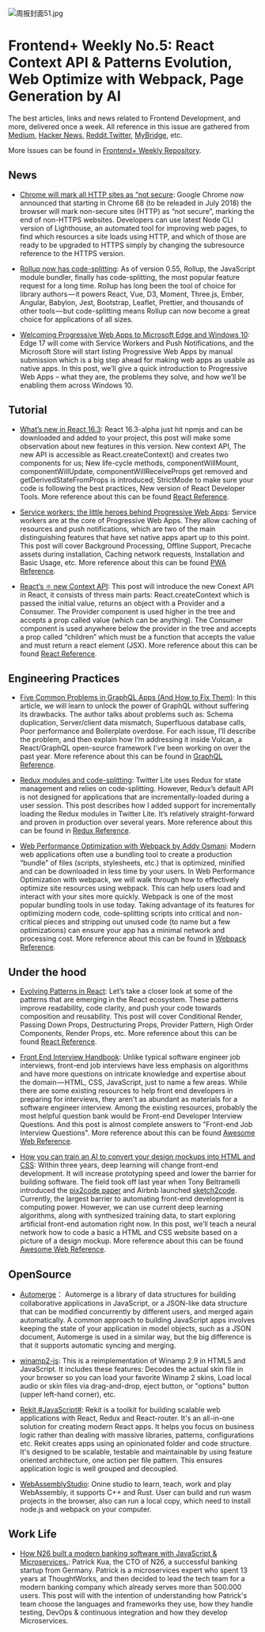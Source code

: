 ![周报封面51.jpg](http://upload-images.jianshu.io/upload_images/1647496-f28849fccd2129fa.jpg?imageMogr2/auto-orient/strip%7CimageView2/2/w/1240)

# Frontend+ Weekly No.5: React Context API & Patterns Evolution, Web Optimize with Webpack, Page Generation by AI

The best articles, links and news related to Frontend Development, and more, delivered once a week. All reference in this issue are gathered from [Medium](https://medium.com/@384924552), [Hacker News](https://news.ycombinator.com/news), [Reddit](reddit.com),[Twitter](twitter.com), [MyBridge](mybridge.co), etc.

More Issues can be found in [Frontend+ Weekly Repository](https://parg.co/U9x).

## News

* [Chrome will mark all HTTP sites as “not secure](https://parg.co/UXK): Google Chrome now announced that starting in Chrome 68 (to be releaded in July 2018) the browser will mark non-secure sites (HTTP) as “not secure”, marking the end of non-HTTPS websites. Developers can use latest Node CLI version of Lighthouse, an automated tool for improving web pages, to find which resources a site loads using HTTP, and which of those are ready to be upgraded to HTTPS simply by changing the subresource reference to the HTTPS version.

* [Rollup now has code-splitting](https://parg.co/UXS): As of version 0.55, Rollup, the JavaScript module bundler, finally has code-splitting, the most popular feature request for a long time. Rollup has long been the tool of choice for library authors — it powers React, Vue, D3, Moment, Three.js, Ember, Angular, Babylon, Jest, Bootstrap, Leaflet, Prettier, and thousands of other tools — but code-splitting means Rollup can now become a great choice for applications of all sizes.

* [Welcoming Progressive Web Apps to Microsoft Edge and Windows 10](https://parg.co/UXq): Edge 17 will come with Service Workers and Push Notifications, and the Microsoft Store will start listing Progressive Web Apps by manual submission which is a big step ahead for making web apps as usable as native apps. In this post, we’ll give a quick introduction to Progressive Web Apps – what they are, the problems they solve, and how we’ll be enabling them across Windows 10.

## Tutorial

* [What’s new in React 16.3](https://parg.co/UX4): React 16.3-alpha just hit npmjs and can be downloaded and added to your project, this post will make some observation about new features in this version. New context API, The new API is accessible as React.createContext() and creates two components for us; New life-cycle methods, componentWillMount, componentWillUpdate, componentWillReceiveProps get removed and getDerivedStateFromProps is introduced; StrictMode to make sure your code is following the best practices, New version of React Developer Tools. More reference about this can be found [React Reference](https://parg.co/UXI).

- [Service workers: the little heroes behind Progressive Web Apps](https://parg.co/UXo): Service workers are at the core of Progressive Web Apps. They allow caching of resources and push notifications, which are two of the main distinguishing features that have set native apps apart up to this point. This post will cover Background Processing, Offline Support, Precache assets during installation, Caching network requests, Installation and Basic Usage, etc. More reference about this can be found [PWA Reference](https://parg.co/UX1).

- [React’s ⚛️ new Context API](https://parg.co/UXl): This post will introduce the new Conext API in React, it consists of thress main parts: React.createContext which is passed the initial value, returns an object with a Provider and a Consumer. The Provider component is used higher in the tree and accepts a prop called value (which can be anything). The Consumer component is used anywhere below the provider in the tree and accepts a prop called “children” which must be a function that accepts the value and must return a react element (JSX). More reference about this can be found [React Reference](https://parg.co/UXI).

## Engineering Practices

* [Five Common Problems in GraphQL Apps (And How to Fix Them)](https://parg.co/UXd): In this article, we will learn to unlock the power of GraphQL without suffering its drawbacks. The author talks about problems such as: Schema duplication, Server/client data mismatch, Superfluous database calls, Poor performance and Boilerplate overdose. For each issue, I’ll describe the problem, and then explain how I’m addressing it inside Vulcan, a React/GraphQL open-source framework I’ve been working on over the past year. More reference about this can be found in [GraphQL Reference](https://parg.co/UX2).

* [Redux modules and code-splitting](http://nicolasgallagher.com/redux-modules-and-code-splitting/): Twitter Lite uses Redux for state management and relies on code-splitting. However, Redux’s default API is not designed for applications that are incrementally-loaded during a user session. This post describes how I added support for incrementally loading the Redux modules in Twitter Lite. It’s relatively straight-forward and proven in production over several years. More reference about this can be found in [Redux Reference](https://parg.co/UXT).

* [Web Performance Optimization with Webpack by Addy Osmani](https://parg.co/UXN): Modern web applications often use a bundling tool to create a production “bundle” of files (scripts, stylesheets, etc.) that is optimized, minified and can be downloaded in less time by your users. In Web Performance Optimization with webpack, we will walk through how to effectively optimize site resources using webpack. This can help users load and interact with your sites more quickly. Webpack is one of the most popular bundling tools in use today. Taking advantage of its features for optimizing modern code, code-splitting scripts into critical and non-critical pieces and stripping out unused code (to name but a few optimizations) can ensure your app has a minimal network and processing cost. More reference about this can be found in [Webpack Reference](https://parg.co/UXz).

## Under the hood

* [Evolving Patterns in React](https://parg.co/UXm): Let’s take a closer look at some of the patterns that are emerging in the React ecosystem. These patterns improve readability, code clarity, and push your code towards composition and reusability. This post will cover Conditional Render, Passing Down Props, Destructuring Props, Provider Pattern, High Order Components, Render Props, etc. More reference about this can be found [React Reference](https://parg.co/UXI).

* [Front End Interview Handbook](https://github.com/yangshun/front-end-interview-handbook): Unlike typical software engineer job interviews, front-end job interviews have less emphasis on algorithms and have more questions on intricate knowledge and expertise about the domain — HTML, CSS, JavaScript, just to name a few areas. While there are some existing resources to help front end developers in preparing for interviews, they aren't as abundant as materials for a software engineer interview. Among the existing resources, probably the most helpful question bank would be Front-end Developer Interview Questions. And this post is almost complete answers to "Front-end Job Interview Questions". More reference about this can be found [Awesome Web Reference](https://parg.co/UXa).

* [How you can train an AI to convert your design mockups into HTML and CSS](https://parg.co/UXR): Within three years, deep learning will change front-end development. It will increase prototyping speed and lower the barrier for building software. The field took off last year when Tony Beltramelli introduced the [pix2code paper](https://arxiv.org/abs/1705.07962) and Airbnb launched [sketch2code](https://airbnb.design/sketching-interfaces/). Currently, the largest barrier to automating front-end development is computing power. However, we can use current deep learning algorithms, along with synthesized training data, to start exploring artificial front-end automation right now. In this post, we’ll teach a neural network how to code a basic a HTML and CSS website based on a picture of a design mockup. More reference about this can be found [Awesome Web Reference](https://parg.co/UXa).

## OpenSource

* [Automerge](https://github.com/automerge/automerge)： Automerge is a library of data structures for building collaborative applications in JavaScript, or a JSON-like data structure that can be modified concurrently by different users, and merged again automatically. A common approach to building JavaScript apps involves keeping the state of your application in model objects, such as a JSON document, Automerge is used in a similar way, but the big difference is that it supports automatic syncing and merging.

* [winamp2-js](https://github.com/captbaritone/winamp2-js): This is a reimplementation of Winamp 2.9 in HTML5 and JavaScript. It includes these features: Decodes the actual skin file in your browser so you can load your favorite Winamp 2 skins, Load local audio or skin files via drag-and-drop, eject button, or "options" button (upper left-hand corner), etc.

* [Rekit #JavaScript#](https://github.com/supnate/rekit): Rekit is a toolkit for building scalable web applications with React, Redux and React-router. It's an all-in-one solution for creating modern React apps. It helps you focus on business logic rather than dealing with massive libraries, patterns, configurations etc. Rekit creates apps using an opinionated folder and code structure. It's designed to be scalable, testable and maintainable by using feature oriented architecture, one action per file pattern. This ensures application logic is well grouped and decoupled.

* [WebAssemblyStudio](https://github.com/wasdk/WebAssemblyStudio): Onine studio to learn, teach, work and play WebAssembly, it supports C++ and Rust. User can build and run wasm projects in the browser, also can run a local copy, which need to install node.js and webpack on your computer.

## Work Life

* [How N26 built a modern banking software with JavaScript & Microservices.](https://parg.co/UXc): Patrick Kua, the CTO of N26, a successful banking startup from Germany. Patrick is a microservices expert who spent 13 years at ThoughtWorks, and then decided to lead the tech team for a modern banking company which already serves more than 500.000 users. This post will with the intention of understanding how Patrick's team choose the languages and frameworks they use, how they handle testing, DevOps & continuous integration and how they develop Microservices.
